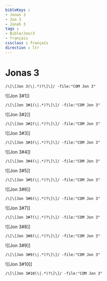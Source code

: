 ```yaml
---
bibleKeys : 
- Jonas 3
- Jon 3
- Jonah 3
tags : 
- Bible/Jon/3
- français
cssclass : français
direction : ltr
---
```


# Jonas 3

```query
/\[\[Jon 3(\|.*)?\]\]/ -file:"COM Jon 3"
```



![[Jon 3#1]]

```query
/\[\[Jon 3#1(\|.*)?\]\]/ -file:"COM Jon 3"
```

![[Jon 3#2]]

```query
/\[\[Jon 3#2(\|.*)?\]\]/ -file:"COM Jon 3"
```

![[Jon 3#3]]

```query
/\[\[Jon 3#3(\|.*)?\]\]/ -file:"COM Jon 3"
```

![[Jon 3#4]]

```query
/\[\[Jon 3#4(\|.*)?\]\]/ -file:"COM Jon 3"
```

![[Jon 3#5]]

```query
/\[\[Jon 3#5(\|.*)?\]\]/ -file:"COM Jon 3"
```

![[Jon 3#6]]

```query
/\[\[Jon 3#6(\|.*)?\]\]/ -file:"COM Jon 3"
```

![[Jon 3#7]]

```query
/\[\[Jon 3#7(\|.*)?\]\]/ -file:"COM Jon 3"
```

![[Jon 3#8]]

```query
/\[\[Jon 3#8(\|.*)?\]\]/ -file:"COM Jon 3"
```

![[Jon 3#9]]

```query
/\[\[Jon 3#9(\|.*)?\]\]/ -file:"COM Jon 3"
```

![[Jon 3#10]]

```query
/\[\[Jon 3#10(\|.*)?\]\]/ -file:"COM Jon 3"
```


